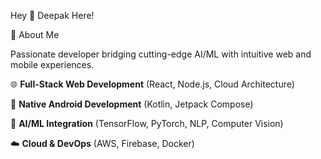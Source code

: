 Hey 👋 Deepak Here!

🚀 About Me

Passionate developer bridging cutting-edge AI/ML with intuitive web and mobile experiences.
          

🌐 **Full-Stack Web Development** (React, Node.js, Cloud Architecture)

📱 **Native Android Development** (Kotlin, Jetpack Compose)

🤖 **AI/ML Integration** (TensorFlow, PyTorch, NLP, Computer Vision)

☁️ **Cloud & DevOps** (AWS, Firebase, Docker)



